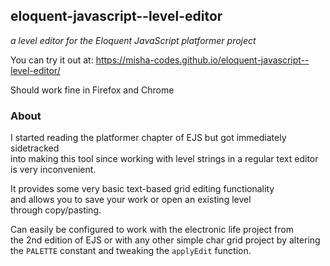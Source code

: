## eloquent-javascript--level-editor
*a level editor for the Eloquent JavaScript platformer project*

You can try it out at: https://misha-codes.github.io/eloquent-javascript--level-editor/

Should work fine in Firefox and Chrome  

### About

I started reading the platformer chapter of EJS but got immediately sidetracked  
into making this tool since working with level strings in a regular text editor  
is very inconvenient.  

It provides some very basic text-based grid editing functionality  
and allows you to save your work or open an existing level   
through copy/pasting.

Can easily be configured to work with the electronic life project from  
the 2nd edition of EJS or with any other simple char grid project by altering  
the `PALETTE` constant and tweaking the `applyEdit` function.
